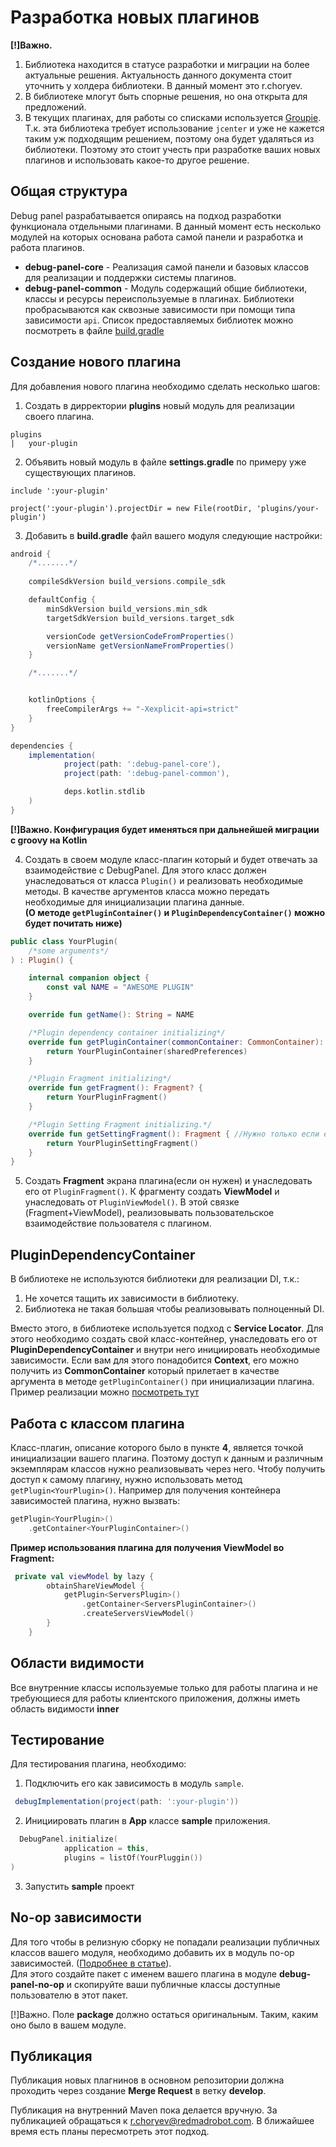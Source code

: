 # Разработка новых плагинов

**[!]Важно.**  
1. Библиотека находится в статусе разработки и миграции на более актуальные решения. 
Актуальность данного документа стоит уточнить у холдера библиотеки. В данный момент это r.choryev.
2. В библиотеке млогут быть спорные решения, но она открыта для предложений.
3. В текущих плагинах, для работы со списками используется [Groupie](https://github.com/lisawray/groupie).
Т.к. эта библиотека требует использование `jcenter` и уже не кажется таким уж подходящим решением, поэтому она будет удаляться из библиотеки. 
   Поэтому это стоит учесть при разработке ваших новых плагинов и использовать какое-то другое решение.


## Общая структура
Debug panel разрабатывается опираясь на подход разработки функционала отдельными плагинами.
В данный момент есть несколько модулей на которых основана работа самой панели и разработка и работа плагинов.

* **debug-panel-core** - Реализация самой панели и базовых классов для реализации и поддержки системы плагинов.
* **debug-panel-common** - Модуль содержащий общие библиотеки, классы и ресурсы переиспользуемые в плагинах.
  Библиотеки пробрасываются как сквозные зависимости при помощи типа зависимости `api`.
  Список предоставляемых библиотек можно посмотреть в файле [build.gradle](../debug-panel-common/build.gradle)

## Создание нового плагина
Для добавления нового плагина необходимо сделать несколько шагов:
1. Создать в дирректории **plugins** новый модуль для реализации своего плагина.
   
```
plugins
|   your-plugin
```
2. Объявить новый модуль в файле **settings.gradle** по примеру уже существующих плагинов.
   
```
include ':your-plugin'

project(':your-plugin').projectDir = new File(rootDir, 'plugins/your-plugin')
```
3. Добавить в **build.gradle** файл вашего модуля следующие настройки:

```groovy
android {
    /*.......*/
    
    compileSdkVersion build_versions.compile_sdk

    defaultConfig {
        minSdkVersion build_versions.min_sdk
        targetSdkVersion build_versions.target_sdk

        versionCode getVersionCodeFromProperties()
        versionName getVersionNameFromProperties()
    }

    /*.......*/


    kotlinOptions {
        freeCompilerArgs += "-Xexplicit-api=strict"
    }
}

dependencies {
    implementation(
            project(path: ':debug-panel-core'),
            project(path: ':debug-panel-common'),

            deps.kotlin.stdlib
    )
}

```
**[!]Важно. Конфигурация будет именяться при дальнейшей миграции с groovy на Kotlin**

4. Создать в своем модуле класс-плагин который и будет отвечать за взаимодействие с DebugPanel. 
   Для этого класс должен унаследоваться от класса `Plugin()` и реализовать необходимые методы. 
   В качестве аргументов класса можно передать необходимые для инициализации плагина данные.\
   **(О методе `getPluginContainer()` и `PluginDependencyContainer()` можно будет почитать ниже)**
   
```kotlin
public class YourPlugin(
    /*some arguments*/
) : Plugin() {

    internal companion object {
        const val NAME = "AWESOME PLUGIN"
    }

    override fun getName(): String = NAME

    /*Plugin dependency container initializing*/
    override fun getPluginContainer(commonContainer: CommonContainer): PluginDependencyContainer {
        return YourPluginContainer(sharedPreferences)
    }

    /*Plugin Fragment initializing*/
    override fun getFragment(): Fragment? {
        return YourPluginFragment()
    }

    /*Plugin Setting Fragment initializing.*/ 
    override fun getSettingFragment(): Fragment { //Нужно только если есть отдельный экран для настройки плагина.
        return YourPluginSettingFragment()
    }
}
```
5. Создать **Fragment** экрана плагина(если он нужен) и унаследовать его от `PluginFragment()`.
К фрагменту создать **ViewModel** и унаследовать от `PluginViewModel()`. 
   В этой связке (Fragment+ViewModel), реализовывать пользовательское взаимодействие пользователя с плагином.
   
## PluginDependencyContainer

В библиотеке не используются библиотеки для реализации DI, т.к.:
1. Не хочется тащить их зависимости в библиотеку.
2. Библиотека не такая большая чтобы реализовывать полноценный DI.

Вместо этого, в библиотеке используется подход с **Service Locator**. 
Для этого необходимо создать свой класс-контейнер, унаследовать его от **PluginDependencyContainer** и внутри него инициировать необходимые зависимости.
Если вам для этого понадобится **Context**, его можно получить из **CommonContainer** который прилетает в качестве аргумента в методе `getPluginContainer()` при инициализации плагина.
Пример реализации можно [посмотреть тут](../plugins/accounts-plugin/src/main/kotlin/com/redmadrobot/account_plugin/plugin/AccountsPluginContainer.kt)

## Работа с классом плагина

Класс-плагин, описание которого было в пункте **4**, является точкой инициализации вашего плагина.
Поэтому доступ к данным и различным экземплярам классов нужно реализовывать через него.
Чтобу получить доступ к самому плагину, нужно использовать метод `getPlugin<YourPlugin>()`.
Например для получения контейнера зависимостей плагина, нужно вызвать:

```kotlin
getPlugin<YourPlugin>()
    .getContainer<YourPluginContainer>()
```

**Пример использования плагина для получения ViewModel во Fragment:**

```kotlin
 private val viewModel by lazy {
        obtainShareViewModel {
            getPlugin<ServersPlugin>()
                .getContainer<ServersPluginContainer>()
                .createServersViewModel()
        }
    }
```

## Области видимости

Все внутренние классы используемые только для работы плагина и не требующиеся для работы клиентского приложения, должны иметь область видимости **inner**

## Тестирование

Для тестирования плагина, необходимо:
1. Подключить его как зависимость в модуль `sample`.

```groovy
 debugImplementation(project(path: ':your-plugin'))
```

2. Инициировать плагин в **App** классе **sample** приложения.

```kotlin
  DebugPanel.initialize(
            application = this,
            plugins = listOf(YourPluggin())
)
```

3. Запустить **sample** проект

## No-op зависимости

Для того чтобы в релизную сборку не попадали реализации публичных классов вашего модуля, необходимо добавить их в модуль no-op зависимостей.
([Подробнее в статье](https://medium.com/@orhanobut/no-op-versions-for-dev-tools-b0a865934398)). \
Для этого создайте пакет с именем вашего плагина в модуле **debug-panel-no-op** и скопируйте ваши публичные классы доступные пользователю в этот пакет.

[!]Важно. Поле **package** должно остаться оригинальным. 
Таким, каким оно было в вашем модуле.

## Публикация

Публикация новых плагнинов в основном репозитории должна проходить через создание **Merge Request** в ветку **develop**.

Публикация на внутренний Maven пока делается вручную. 
За публикацией обращаться к r.choryev@redmadrobot.com.
В ближайшее время есть планы пересмотреть этот подход.